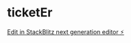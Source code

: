 # ticketEr

[Edit in StackBlitz next generation editor ⚡️](https://stackblitz.com/~/github.com/seldomgreeen/ticketEr)